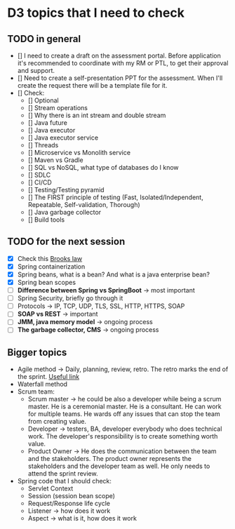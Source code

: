 # D3 topics that I need to check

## TODO in general

- [] I need to create a draft on the assessment portal. Before application it's recommended to coordinate with my RM or PTL, to get their approval and support.
- [] Need to create a self-presentation PPT for the assessment. When I'll create the request there will be a template file for it.
- [] Check:
  - [] Optional
  - [] Stream operations
  - [] Why there is an int stream and double stream
  - [] Java future
  - [] Java executor
  - [] Java executor service
  - [] Threads
  - [] Microservice vs Monolith service
  - [] Maven vs Gradle
  - [] SQL vs NoSQL, what type of databases do I know
  - [] SDLC
  - [] CI/CD
  - [] Testing/Testing pyramid
  - [] The FIRST principle of testing (Fast, Isolated/Independent, Repeatable, Self-validation, Thorough)
  - [] Java garbage collector
  - [] Build tools

## TODO for the next session

- [x] Check this [Brooks law](https://en.wikipedia.org/wiki/Brooks%27s_law)
- [x] Spring containerization
- [x] Spring beans, what is a bean? And what is a java enterprise bean?
- [x] Spring bean scopes
- [ ] **Difference between Spring vs SpringBoot** -> most important
- [ ] Spring Security, briefly go through it
- [ ] Protocols -> IP, TCP, UDP, TLS, SSL, HTTP, HTTPS, SOAP
- [ ] **SOAP vs REST** -> important
- [ ] **JMM, java memory model** -> ongoing process
- [ ] **The garbage collector, CMS** -> ongoing process

## Bigger topics

- Agile method -> Daily, planning, review, retro. The retro marks the end of the sprint. [Useful link](https://www.scrum.org/)
- Waterfall method
- Scrum team:
  - Scrum master -> he could be also a developer while being a scrum master. He is a ceremonial master. He is a consultant. He can work for multiple teams. He wards off any issues that can stop the team from creating value.
  - Developer -> testers, BA, developer everybody who does technical work. The developer's responsibility is to create something worth value.
  - Product Owner -> He does the communication between the team and the stakeholders. The product owner represents the stakeholders and the developer team as well. He only needs to attend the sprint review.
- Spring code that I should check:
  - Servlet Context
  - Session (session bean scope)
  - Request/Response life cycle
  - Listener -> how does it work
  - Aspect -> what is it, how does it work


